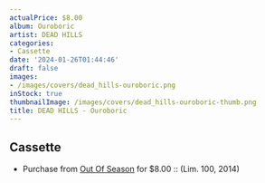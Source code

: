```yaml
---
actualPrice: $8.00
album: Ouroboric
artist: DEAD HILLS
categories:
- Cassette
date: '2024-01-26T01:44:46'
draft: false
images:
- /images/covers/dead_hills-ouroboric.png
inStock: true
thumbnailImage: /images/covers/dead_hills-ouroboric-thumb.png
title: DEAD HILLS - Ouroboric
---
```


## Cassette
* Purchase from [Out Of Season](https://www.outofseasonlabel.com/products/dead-hills-ouroboric-cassette-tape) for $8.00 :: (Lim. 100, 2014)
